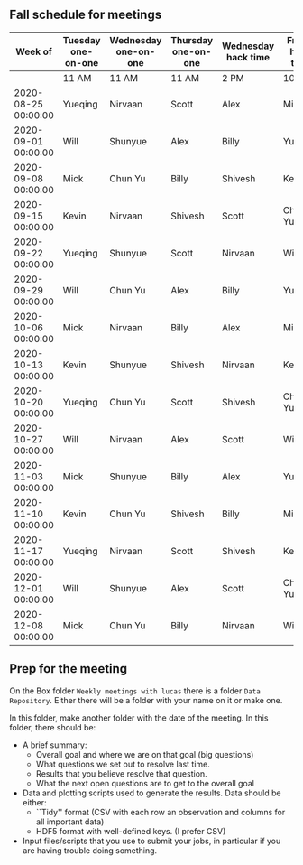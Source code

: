 ## Fall schedule for meetings

Week of | Tuesday one-on-one | Wednesday one-on-one | Thursday one-on-one | Wednesday hack time | Friday hack time 
--------|--------------------|-----------|---------|---------------------|--------------------
| | 11 AM | 11 AM | 11 AM | 2 PM | 10 AM 
2020-08-25 00:00:00|Yueqing|Nirvaan|Scott|Alex|Mick
2020-09-01 00:00:00|Will|Shunyue|Alex|Billy|Yueqing
2020-09-08 00:00:00|Mick|Chun Yu|Billy|Shivesh|Kevin
2020-09-15 00:00:00|Kevin|Nirvaan|Shivesh|Scott|Chun Yu
2020-09-22 00:00:00|Yueqing|Shunyue|Scott|Nirvaan|Will
2020-09-29 00:00:00|Will|Chun Yu|Alex|Billy|Yueqing
2020-10-06 00:00:00|Mick|Nirvaan|Billy|Alex|Mick
2020-10-13 00:00:00|Kevin|Shunyue|Shivesh|Nirvaan|Kevin
2020-10-20 00:00:00|Yueqing|Chun Yu|Scott|Shivesh|Chun Yu
2020-10-27 00:00:00|Will|Nirvaan|Alex|Scott|Will
2020-11-03 00:00:00|Mick|Shunyue|Billy|Alex|Yueqing
2020-11-10 00:00:00|Kevin|Chun Yu|Shivesh|Billy|Mick
2020-11-17 00:00:00|Yueqing|Nirvaan|Scott|Shivesh|Kevin
2020-12-01 00:00:00|Will|Shunyue|Alex|Scott|Chun Yu
2020-12-08 00:00:00|Mick|Chun Yu|Billy|Nirvaan|Will

## Prep for the meeting

On the Box folder `Weekly meetings with lucas` there is a folder `Data Repository`. Either there will be a folder with your name on it or make one. 

In this folder, make another folder with the date of the meeting. In this folder, there should be: 
 * A brief summary: 
    - Overall goal and where we are on that goal (big questions)
    - What questions we set out to resolve last time. 
    - Results that you believe resolve that question. 
    - What the next open questions are to get to the overall goal
* Data and plotting scripts used to generate the results. Data should be either:
    - ``Tidy'' format (CSV with each row an observation and columns for all important data)
    - HDF5 format with well-defined keys. (I prefer CSV)
* Input files/scripts that you use to submit your jobs, in particular if you are having trouble doing something.
